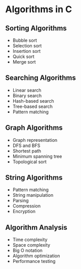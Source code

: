 # Algorithms in C

## Sorting Algorithms
- Bubble sort
- Selection sort
- Insertion sort
- Quick sort
- Merge sort

## Searching Algorithms
- Linear search
- Binary search
- Hash-based search
- Tree-based search
- Pattern matching

## Graph Algorithms
- Graph representation
- DFS and BFS
- Shortest path
- Minimum spanning tree
- Topological sort

## String Algorithms
- Pattern matching
- String manipulation
- Parsing
- Compression
- Encryption

## Algorithm Analysis
- Time complexity
- Space complexity
- Big O notation
- Algorithm optimization
- Performance testing 